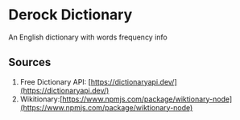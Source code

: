 # Derock Dictionary

An English dictionary with words frequency info

## Sources

1. Free Dictionary API: [https://dictionaryapi.dev/](https://dictionaryapi.dev/)
2. Wikitionary:[https://www.npmjs.com/package/wiktionary-node](https://www.npmjs.com/package/wiktionary-node)